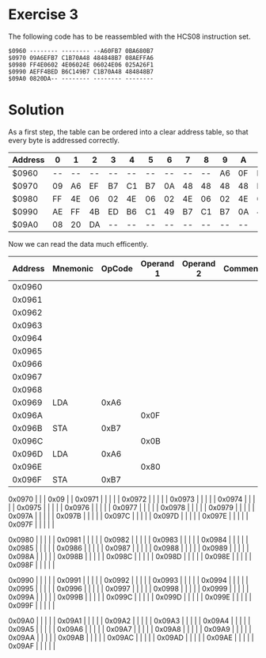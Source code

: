 # Exercise 3

The following code has to be reassembled with the HCS08 instruction set.

    $0960 -------- -------- --A60FB7 0BA680B7
    $0970 09A6EFB7 C1B70A48 484848B7 08AEFFA6
    $0980 FF4E0602 4E06024E 06024E06 025A26F1
    $0990 AEFF4BED B6C149B7 C1B70A48 484848B7
    $09A0 0820DA-- -------- -------- -------- 

# Solution

As a first step, the table can be ordered into a clear address
table, so that every byte is addressed correctly.

Address | 0 | 1 | 2 | 3 | 4 | 5 | 6 | 7 | 8 | 9 | A | B | C | D | E | F  
--------|---|---|---|---|---|---|---|---|---|---|---|---|---|---|---|---
$0960   | --| --| --| --| --| --| --| --| --| A6| 0F| B7| 0B| A6| 80| B7
$0970   | 09| A6| EF| B7| C1| B7| 0A| 48| 48| 48| 48| B7| 08| AE| FF| A6
$0980 	| FF| 4E| 06| 02| 4E| 06| 02| 4E| 06| 02| 4E| 06| 02| 5A| 26| F1
$0990   | AE| FF| 4B| ED| B6| C1| 49| B7| C1| B7| 0A| 48| 48| 48| 48| B7
$09A0   | 08| 20| DA| --| --| --| --| --| --| --| --| --| --| --| --| --

Now we can read the data much efficently.

Address | Mnemonic | OpCode | Operand 1 | Operand 2 | Comment
--------|----------|--------|-----------|-----------|--------
0x0960  |          |        |           |           |     
0x0961	|          |        |           |           |
0x0962  |          |        |           |           |
0x0963  |          |        |           |           |
0x0964  |          |        |           |           |
0x0965  |          |        |           |           |
0x0966  |          |        |           |           |
0x0967  |          |        |           |           |
0x0968  |          |        |           |           |
0x0969  | LDA      | 0xA6   |           |           |
0x096A  |          |        | 0x0F      |           |
0x096B  | STA      | 0xB7   |           |           |
0x096C  |          |        | 0x0B      |           |
0x096D  | LDA      | 0xA6   |           |           |
0x096E  |          |        | 0x80      |           |
0x096F  | STA      | 0xB7   |           |           |
       
0x0970  |          |        | 0x09      |           |
0x0971  |          |        |           |           |
0x0972  |          |        |           |           |
0x0973  |          |        |           |           |
0x0974  |          |        |           |           |
0x0975  |          |        |           |           |
0x0976  |          |        |           |           |
0x0977  |          |        |           |           |
0x0978  |          |        |           |           |
0x0979  |          |        |           |           |
0x097A  |          |        |           |           |
0x097B  |          |        |           |           |
0x097C  |          |        |           |           |
0x097D  |          |        |           |           |
0x097E  |          |        |           |           |
0x097F  |          |        |           |           |
        
0x0980  |          |        |           |           |
0x0981  |          |        |           |           |
0x0982  |          |        |           |           |
0x0983  |          |        |           |           |
0x0984  |          |        |           |           |
0x0985  |          |        |           |           |
0x0986  |          |        |           |           |
0x0987  |          |        |           |           |
0x0988  |          |        |           |           |
0x0989  |          |        |           |           |
0x098A  |          |        |           |           |
0x098B  |          |        |           |           |
0x098C  |          |        |           |           |
0x098D  |          |        |           |           |
0x098E  |          |        |           |           |
0x098F  |          |        |           |           |
        
0x0990  |          |        |           |           |
0x0991  |          |        |           |           |
0x0992  |          |        |           |           |
0x0993  |          |        |           |           |
0x0994  |          |        |           |           |
0x0995  |          |        |           |           |
0x0996  |          |        |           |           |
0x0997  |          |        |           |           |
0x0998  |          |        |           |           |
0x0999  |          |        |           |           |
0x099A  |          |        |           |           |
0x099B  |          |        |           |           |
0x099C  |          |        |           |           |
0x099D  |          |        |           |           |
0x099E  |          |        |           |           |
0x099F  |          |        |           |           |
        
0x09A0  |          |        |           |           |
0x09A1  |          |        |           |           |
0x09A2  |          |        |           |           |
0x09A3  |          |        |           |           |
0x09A4  |          |        |           |           |
0x09A5  |          |        |           |           |
0x09A6  |          |        |           |           |
0x09A7  |          |        |           |           |
0x09A8  |          |        |           |           |
0x09A9  |          |        |           |           |
0x09AA  |          |        |           |           |
0x09AB  |          |        |           |           |
0x09AC  |          |        |           |           |
0x09AD  |          |        |           |           |
0x09AE  |          |        |           |           |
0x09AF  |          |        |           |           |
